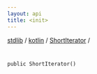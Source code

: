 ```yaml
---
layout: api
title: <init>
---
```

[stdlib](../../index.html) / [kotlin](../index.html) / [ShortIterator](index.html) / [<init>](_init_.html)

# <init>

```
public ShortIterator()
```
